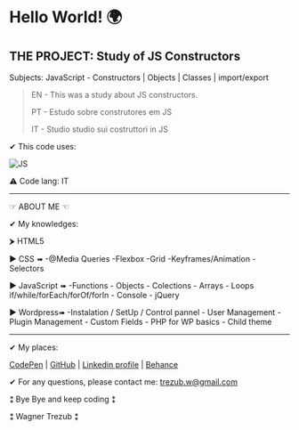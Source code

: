 # Hello World! 🌍

## THE PROJECT: Study of JS Constructors

Subjects: JavaScript - Constructors | Objects | Classes | import/export

> EN - This was a study about JS constructors. 
>
> PT - Estudo sobre construtores em JS
>
> IT - Studio studio sui costruttori in JS

✔ This code uses:

![JS](https://img.shields.io/badge/JavaScript-F7DF1E?style=plastic&logo=javascript&logoColor=FFFFFF)

⚠ Code lang: IT

---

☞ ABOUT ME ☜

✔ My knowledges:

⮞ HTML5

▶ CSS ➠ -@Media Queries -Flexbox -Grid -Keyframes/Animation -Selectors

▶ JavaScript ➠ -Functions - Objects - Colections - Arrays - Loops if/while/forEach/forOf/forIn - Console - jQuery

▶ Wordpress➠ -Instalation / SetUp / Control pannel - User Management - Plugin Management - Custom Fields - PHP for WP basics - Child theme

---

✔ My places:

[CodePen](https://codepen.io/Wagner3UB) | [GitHub](https://github.com/Wagner3UB/) | [Linkedin profile](https://www.linkedin.com/in/wagner-trezub/) | [Behance](https://www.behance.net/trezub/)

✔ For any questions, please contact me: <trezub.w@gmail.com>

⁑ Bye Bye and keep coding ⁑

⁑ Wagner Trezub ⁑

